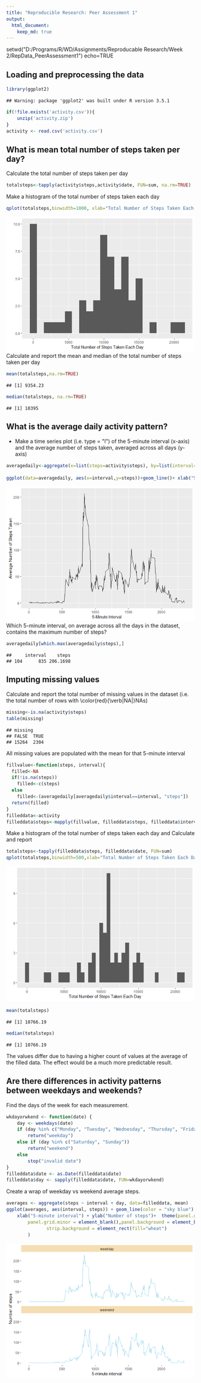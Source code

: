 ```yaml
---
title: "Reproducible Research: Peer Assessment 1"
output: 
  html_document:
    keep_md: true
---
```

setwd("D:/Programs/R/WD/Assignments/Reproducable Research/Week 2/RepData_PeerAssessment1")
echo=TRUE 
## Loading and preprocessing the data

```r
library(ggplot2)
```

```
## Warning: package 'ggplot2' was built under R version 3.5.1
```

```r
if(!file.exists('activity.csv')){
    unzip('activity.zip')
}
activity <- read.csv('activity.csv')
```
## What is mean total number of steps taken per day?
Calculate the total number of steps taken per day

```r
totalsteps<-tapply(activity$steps,activity$date, FUN=sum, na.rm=TRUE)
```
Make a histogram of the total number of steps taken each day

```r
qplot(totalsteps,binwidth=1000, xlab="Total Number of Steps Taken Each Day")
```

![](PA1_template_files/figure-html/unnamed-chunk-3-1.png)<!-- -->
Calculate and report the mean and median of the total number of steps taken per day


```r
mean(totalsteps,na.rm=TRUE)
```

```
## [1] 9354.23
```

```r
median(totalsteps, na.rm=TRUE)
```

```
## [1] 10395
```
## What is the average daily activity pattern?
* Make a time series plot (i.e. type = "l") of the 5-minute interval (x-axis) and the average number of steps taken, averaged across all days (y-axis)

```r
averagedaily<-aggregate(x=list(steps=activity$steps), by=list(interval=activity$interval), FUN=mean, na.rm=TRUE)

ggplot(data=averagedaily, aes(x=interval,y=steps))+geom_line()+ xlab("5-Minute Interval")+ylab("Average Number of Steps Taken")
```

![](PA1_template_files/figure-html/unnamed-chunk-5-1.png)<!-- -->
Which 5-minute interval, on average across all the days in the dataset, contains the maximum number of steps?

```r
averagedaily[which.max(averagedaily$steps),]
```

```
##     interval    steps
## 104      835 206.1698
```
## Imputing missing values
Calculate and report the total number of missing values in the dataset (i.e. the total number of rows with \color{red}{\verb|NA|}NAs)

```r
missing<-is.na(activity$steps)
table(missing)
```

```
## missing
## FALSE  TRUE 
## 15264  2304
```
All missing values are populated with the mean for that 5-minute interval

```r
fillvalue<-function(steps, interval){
  filled<-NA
  if(!is.na(steps))
    filled<-c(steps)
  else
    filled<-(averagedaily[averagedaily$interval==interval, "steps"])
  return(filled)
}
filleddata<-activity
filleddata$steps<-mapply(fillvalue, filleddata$steps, filleddata$interval)
```
Make a histogram of the total number of steps taken each day and Calculate and report 

```r
totalsteps<-tapply(filleddata$steps, filleddata$date, FUN=sum)
qplot(totalsteps,binwidth=500,xlab="Total Number of Steps Taken Each Day")
```

![](PA1_template_files/figure-html/unnamed-chunk-9-1.png)<!-- -->

```r
mean(totalsteps)
```

```
## [1] 10766.19
```

```r
median(totalsteps)
```

```
## [1] 10766.19
```
The values differ due to having a higher count of values at the average of the filled data. The effect would be a much more predictable result.


## Are there differences in activity patterns between weekdays and weekends?
Find the days of the week for each measurement.


```r
wkdayorwkend <- function(date) {
    day <- weekdays(date)
    if (day %in% c("Monday", "Tuesday", "Wednesday", "Thursday", "Friday"))
        return("weekday")
    else if (day %in% c("Saturday", "Sunday"))
        return("weekend")
    else
        stop("invalid date")
}
filleddata$date <- as.Date(filleddata$date)
filleddata$day <- sapply(filleddata$date, FUN=wkdayorwkend)
```

Create a wrap of weekday vs weekend average steps.

```r
averages <- aggregate(steps ~ interval + day, data=filleddata, mean)
ggplot(averages, aes(interval, steps)) + geom_line(color = "sky blue") + facet_wrap(day ~ .,ncol=1) +
    xlab("5-minute interval") + ylab("Number of steps")+  theme(panel.grid.major = element_blank(),
        panel.grid.minor = element_blank(),panel.background = element_blank(),
               strip.background = element_rect(fill="wheat")
        )
```

![](PA1_template_files/figure-html/unnamed-chunk-11-1.png)<!-- -->
